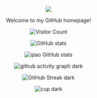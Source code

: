 
<div align="center">
<img src="https://readme-typing-svg.demolab.com?font=Google+Code&pause=1000&color=F7C255&width=435&lines=桥桥+桥桥+桥桥+桥桥+桥桥+桥桥+桥桥+桥桥">
<p>Welcome to my GitHub homepage!</p>



![Visitor Count](https://profile-counter.glitch.me/Justinart/count.svg)

![GitHub stats](https://github-readme-stats.vercel.app/api?username=Justinary&count_private=true&show_icons=true&theme=tokyonight)

![qiao GitHub stats](https://github-readme-stats.vercel.app/api/top-langs/?username=Justinary&hide_progress=false&layout=donut-vertical&theme=tokyonight)

![github activity graph dark](https://github-readme-activity-graph.vercel.app/graph?username=Justinary&theme=default)

![GitHub Streak dark](https://streak-stats.demolab.com/?user=Justinary&theme=tokyonight)

![cup dark](https://github-profile-trophy.vercel.app/?username=Justinary&theme=tokyonight)
</div>

